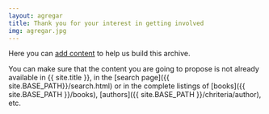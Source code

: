 ```yaml
---
layout: agregar
title: Thank you for your interest in getting involved
img: agregar.jpg
---
```

 
Here you can [add content](https://form.jotform.com/211904785426056) to help us build this archive.

You can make sure that the content you are going to propose is not already available in {{ site.title }}, in the [search page]({{ site.BASE_PATH}}/search.html) or in the complete listings of [books]({{ site.BASE_PATH }}/books), [authors]({{ site.BASE_PATH }}/chriteria/author), etc.
